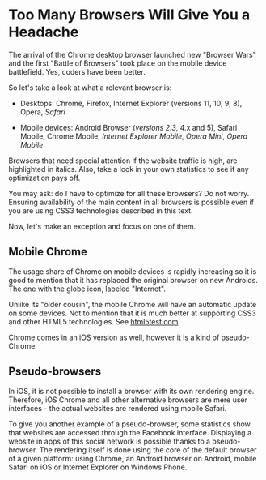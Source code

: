 Too Many Browsers Will Give You a Headache
==========================================

The arrival of the Chrome desktop browser launched new "Browser Wars" and the
first "Battle of Browsers" took place on the mobile device battlefield. Yes,
coders have been better.

So let's take a look at what a relevant browser is:

-   Desktops: Chrome, Firefox, Internet Explorer (versions 11, 10, 9, 8), Opera,
    *Safari*

-   Mobile devices: Android Browser (*versions 2.3*, 4.x and 5), Safari Mobile,
    Chrome Mobile, *Internet Explorer Mobile*, *Opera Mini*, *Opera Mobile*

Browsers that need special attention if the website traffic is high, are
highlighted in italics. Also, take a look in your own statistics to see if any
optimization pays off.

You may ask: do I have to optimize for all these browsers? Do not worry.
Ensuring availability of the main content in all browsers is possible even if
you are using CSS3 technologies described in this text.

Now, let's make an exception and focus on one of them.

Mobile Chrome
-------------

The usage share of Chrome on mobile devices is rapidly increasing so it is good
to mention that it has replaced the original browser on new Androids. The one
with the globe icon, labeled "Internet".

Unlike its "older cousin", the mobile Chrome will have an automatic update on
some devices. Not to mention that it is much better at supporting CSS3 and other
HTML5 technologies. See
[html5test.com](<https://html5test.com/results/mobile.html>).

Chrome comes in an iOS version as well, however it is a kind of pseudo-Chrome.

Pseudo-browsers
---------------

In iOS, it is not possible to install a browser with its own rendering engine.
Therefore, iOS Chrome and all other alternative browsers are mere user
interfaces - the actual websites are rendered using mobile Safari.

To give you another example of a pseudo-browser, some statistics show that
websites are accessed through the Facebook interface. Displaying a website in
apps of this social network is possible thanks to a pseudo-browser. The
rendering itself is done using the core of the default browser of a given
platform: using Chrome, an Android browser on Android, mobile Safari on iOS or
Internet Explorer on Windows Phone.
